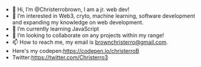 - 👋 Hi, I’m @Christerrobrown, I am a jr. web dev!
- 👀 I’m interested in Web3, cryto, machine learning, software development and expanding my knowledge on web development.
- 🌱 I’m currently learning JavaScript
- 💞️ I’m looking to collaborate on any projects within my range!
- 📫 How to reach me, my email is brownchristerro@gmail.com.
- Here's my codepen:https://codepen.io/christerroB
- Twitter:https://twitter.com/Christerro3

<!---
Christerrobrown/Christerrobrown is a ✨ special ✨ repository because its `README.md` (this file) appears on your GitHub profile.
You can click the Preview link to take a look at your changes.
--->

